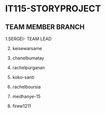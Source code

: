 # IT115-STORYPROJECT

## TEAM MEMBER BRANCH 

1.SERGEI- TEAM LEAD 

2. keisewarsame

3. chanelbumatay

4. rachelpurganan

5. koko-santi

6. rachelboursia

7. medhanye-15

8. firew1211

